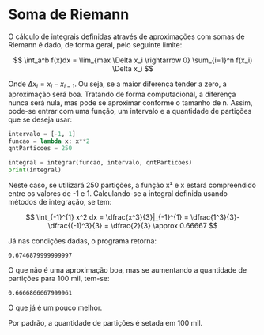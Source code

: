 # Soma de Riemann

O cálculo de integrais definidas através de aproximações com somas de Riemann é dado, de forma geral, pelo seguinte limite:

$$
  \int_a^b f(x)dx = \lim_{max \Delta x_i \rightarrow 0} \sum_{i=1}^n f(x_i) \Delta x_i
$$

Onde $\Delta x_i = x_i - x_{i-1}$. Ou seja, se a maior diferença tender a zero, a aproximação será boa. Tratando de forma computacional, a diferença nunca será nula, mas pode se aproximar conforme o tamanho de n. Assim, pode-se entrar com uma função, um intervalo e a quantidade de partições que se deseja usar:

```python
intervalo = [-1, 1]
funcao = lambda x: x**2
qntParticoes = 250

integral = integrar(funcao, intervalo, qntParticoes)
print(integral)
```

Neste caso, se utilizará 250 partições, a função x² e x estará compreendido entre os valores de -1 e 1. Calculando-se a integral definida usando métodos de integração, se tem:

$$
\int_{-1}^{1} x^2 dx = \dfrac{x^3}{3}|_{-1}^{1} = \dfrac{1^3}{3}-\dfrac{(-1)^3}{3} = \dfrac{2}{3} \approx 0.66667
$$

Já nas condições dadas, o programa retorna:
```terminal
0.6746879999999997
```

O que não é uma aproximação boa, mas se aumentando a quantidade de partições para 100 mil, tem-se:

```terminal
0.6666866667999961
```

O que já é um pouco melhor. 

Por padrão, a quantidade de partições é setada em 100 mil.
